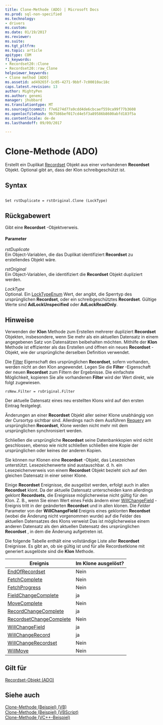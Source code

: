 ```yaml
---
title: Clone-Methode (ADO) | Microsoft Docs
ms.prod: sql-non-specified
ms.technology:
- drivers
ms.custom: 
ms.date: 01/19/2017
ms.reviewer: 
ms.suite: 
ms.tgt_pltfrm: 
ms.topic: article
apitype: COM
f1_keywords:
- Recordset20::Clone
- Recordset20::raw_Clone
helpviewer_keywords:
- Clone method [ADO]
ms.assetid: ad49265f-1c05-4271-9bbf-7c00010ac18c
caps.latest.revision: 13
author: MightyPen
ms.author: genemi
manager: jhubbard
ms.translationtype: MT
ms.sourcegitcommit: f7e6274d77a9cdd4de6cbcaef559ca99f77b3608
ms.openlocfilehash: 9b7586bef017cd4e5f3a89586b8600abfd183f5a
ms.contentlocale: de-de
ms.lasthandoff: 09/09/2017

---
```

# <a name="clone-method-ado"></a>Clone-Methode (ADO)
Erstellt ein Duplikat [Recordset](../../../ado/reference/ado-api/recordset-object-ado.md) Objekt aus einer vorhandenen **Recordset** Objekt. Optional gibt an, dass der Klon schreibgeschützt ist.  
  
## <a name="syntax"></a>Syntax  
  
```  
  
Set rstDuplicate = rstOriginal.Clone (LockType)  
```  
  
## <a name="return-value"></a>Rückgabewert  
 Gibt eine **Recordset** -Objektverweis.  
  
#### <a name="parameters"></a>Parameter  
 *rstDuplicate*  
 Ein Object-Variablen, die das Duplikat identifiziert **Recordset** zu erstellendes Objekt wäre.  
  
 *rstOriginal*  
 Ein Object-Variablen, die identifiziert die **Recordset** Objekt dupliziert werden.  
  
 *LockType*  
 Optional. Ein [LockTypeEnum](../../../ado/reference/ado-api/locktypeenum.md) Wert, der angibt, die Sperrtyp des ursprünglichen **Recordset**, oder ein schreibgeschütztes **Recordset**. Gültige Werte sind **AdLockUnspecified** oder **AdLockReadOnly**.  
  
## <a name="remarks"></a>Hinweise  
 Verwenden der **Klon** Methode zum Erstellen mehrerer dupliziert **Recordset** Objekten, insbesondere, wenn Sie mehr als ein aktuellen Datensatz in einem angegebenen Satz von Datensätzen beibehalten möchten. Mithilfe der **Klon** Methode ist effizienter als das Erstellen und öffnen ein neues **Recordset** -Objekt, wie der ursprüngliche derselben Definition verwendet.  
  
 Die [Filter](../../../ado/reference/ado-api/filter-property.md) Eigenschaft des ursprünglichen **Recordset**, sofern vorhanden, werden nicht an den Klon angewendet. Legen Sie die **Filter** -Eigenschaft der neuen **Recordset** zum Filtern der Ergebnisse. Die einfachste Möglichkeit, kopieren Sie alle vorhandenen **Filter** wird der Wert direkt, wie folgt zugewiesen.  
  
```  
rsNew.Filter = rsOriginal.Filter  
```  
  
 Der aktuelle Datensatz eines neu erstellten Klons wird auf den ersten Eintrag festgelegt.  
  
 Änderungen an einer **Recordset** Objekt aller seiner Klone unabhängig von der Cursortyp sichtbar sind. Allerdings nach dem Ausführen [Requery](../../../ado/reference/ado-api/requery-method.md) am ursprünglichen **Recordset**, Klone werden nicht mehr mit dem ursprünglichen synchronisiert werden.  
  
 Schließen die ursprüngliche **Recordset** seine Datenbankkopien wird nicht geschlossen, ebenso wie nicht schließen schließen eine Kopie der ursprünglichen oder keines der anderen Kopien.  
  
 Sie können nur Klonen eine **Recordset** -Objekt, das Lesezeichen unterstützt. Lesezeichenwerte sind austauschbar. d. h. ein Lesezeichenverweis von einem **Recordset** Objekt bezieht sich auf den gleichen Datensatz in einer seiner Klone.  
  
 Einige **Recordset** Ereignisse, die ausgelöst werden, erfolgt auch in allen **Recordset** klont. Da der aktuelle Datensatz unterscheiden kann allerdings geklont **Recordsets**, die Ereignisse möglicherweise nicht gültig für den Klon. Z. B., wenn Sie einen Wert eines Felds ändern einer [WillChangeField](../../../ado/reference/ado-api/willchangefield-and-fieldchangecomplete-events-ado.md) -Ereignis tritt in der geänderten **Recordset** und in allen klonen. Die *Felder* Parameter von der **WillChangeField** Ereignis eines geklonten **Recordset** (wobei die Änderung nicht vorgenommen wurde) auf die Felder des aktuellen Datensatzes des Klons verweist Das ist möglicherweise einem anderen Datensatz als den aktuellen Datensatz des ursprünglichen **Recordset** , in dem die Änderung aufgetreten ist.  
  
 Die folgende Tabelle enthält eine vollständige Liste aller **Recordset** Ereignisse. Es gibt an, ob sie gültig ist und für alle Recordsetklone mit generiert ausgelöste sind die **Klon** Methode.  
  
|Ereignis|Im Klone ausgelöst?|  
|-----------|--------------------------|  
|[EndOfRecordset](../../../ado/reference/ado-api/endofrecordset-event-ado.md)|Nein|  
|[FetchComplete](../../../ado/reference/ado-api/fetchcomplete-event-ado.md)|Nein|  
|[FetchProgress](../../../ado/reference/ado-api/fetchprogress-event-ado.md)|Nein|  
|[FieldChangeComplete](../../../ado/reference/ado-api/willchangefield-and-fieldchangecomplete-events-ado.md)|ja|  
|[MoveComplete](../../../ado/reference/ado-api/willmove-and-movecomplete-events-ado.md)|Nein|  
|[RecordChangeComplete](../../../ado/reference/ado-api/willchangerecord-and-recordchangecomplete-events-ado.md)|ja|  
|[RecordsetChangeComplete](../../../ado/reference/ado-api/willchangerecordset-and-recordsetchangecomplete-events-ado.md)|Nein|  
|[WillChangeField](../../../ado/reference/ado-api/willchangefield-and-fieldchangecomplete-events-ado.md)|ja|  
|[WillChangeRecord](../../../ado/reference/ado-api/willchangerecord-and-recordchangecomplete-events-ado.md)|ja|  
|[WillChangeRecordset](../../../ado/reference/ado-api/willchangerecordset-and-recordsetchangecomplete-events-ado.md)|Nein|  
|[WillMove](../../../ado/reference/ado-api/willmove-and-movecomplete-events-ado.md)|Nein|  
  
## <a name="applies-to"></a>Gilt für  
 [Recordset-Objekt (ADO)](../../../ado/reference/ado-api/recordset-object-ado.md)  
  
## <a name="see-also"></a>Siehe auch  
 [Clone-Methode (Beispiel) (VB)](../../../ado/reference/ado-api/clone-method-example-vb.md)   
 [Clone-Methode (Beispiel) (VBScript)](../../../ado/reference/ado-api/clone-method-example-vbscript.md)   
 [Clone-Methode (VC++-Beispiel)](../../../ado/reference/ado-api/clone-method-example-vc.md)   

